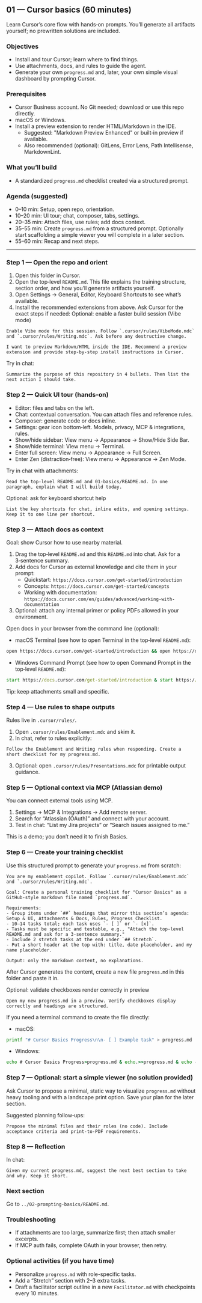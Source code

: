 ## 01 — Cursor basics (60 minutes)

Learn Cursor’s core flow with hands‑on prompts. You’ll generate all artifacts yourself; no prewritten solutions are included.

### Objectives
- Install and tour Cursor; learn where to find things.
- Use attachments, docs, and rules to guide the agent.
- Generate your own `progress.md` and, later, your own simple visual dashboard by prompting Cursor.

### Prerequisites
- Cursor Business account. No Git needed; download or use this repo directly.
- macOS or Windows.
- Install a preview extension to render HTML/Markdown in the IDE.
  - Suggested: "Markdown Preview Enhanced" or built‑in preview if available.
  - Also recommended (optional): GitLens, Error Lens, Path Intellisense, MarkdownLint.

### What you’ll build
- A standardized `progress.md` checklist created via a structured prompt.

### Agenda (suggested)
- 0–10 min: Setup, open repo, orientation.
- 10–20 min: UI tour; chat, composer, tabs, settings.
- 20–35 min: Attach files, use rules; add docs context.
- 35–55 min: Create `progress.md` from a structured prompt. Optionally start scaffolding a simple viewer you will complete in a later section.
- 55–60 min: Recap and next steps.

---

### Step 1 — Open the repo and orient
1. Open this folder in Cursor.
2. Open the top‑level `README.md`. This file explains the training structure, section order, and how you’ll generate artifacts yourself.
3. Open Settings → General, Editor, Keyboard Shortcuts to see what’s available.
4. Install the recommended extensions from above. Ask Cursor for the exact steps if needed:
Optional: enable a faster build session (Vibe mode)
```text
Enable Vibe mode for this session. Follow `.cursor/rules/VibeMode.mdc` and `.cursor/rules/Writing.mdc`. Ask before any destructive change.
```
```text
I want to preview Markdown/HTML inside the IDE. Recommend a preview extension and provide step-by-step install instructions in Cursor.
```

Try in chat:
```text
Summarize the purpose of this repository in 4 bullets. Then list the next action I should take.
```

### Step 2 — Quick UI tour (hands‑on)
- Editor: files and tabs on the left.
- Chat: contextual conversation. You can attach files and reference rules.
- Composer: generate code or docs inline.
- Settings: gear icon bottom‑left. Models, privacy, MCP & integrations, rules.
- Show/hide sidebar: View menu → Appearance → Show/Hide Side Bar.
- Show/hide terminal: View menu → Terminal.
- Enter full screen: View menu → Appearance → Full Screen.
- Enter Zen (distraction‑free): View menu → Appearance → Zen Mode.

Try in chat with attachments:
```text
Read the top‑level README.md and 01-basics/README.md. In one paragraph, explain what I will build today.
```

Optional: ask for keyboard shortcut help
```text
List the key shortcuts for chat, inline edits, and opening settings. Keep it to one line per shortcut.
```

### Step 3 — Attach docs as context
Goal: show Cursor how to use nearby material.

1. Drag the top‑level `README.md` and this `README.md` into chat. Ask for a 3‑sentence summary.
2. Add docs for Cursor as external knowledge and cite them in your prompt:
   - Quickstart: `https://docs.cursor.com/get-started/introduction`
   - Concepts: `https://docs.cursor.com/get-started/concepts`
   - Working with documentation: `https://docs.cursor.com/en/guides/advanced/working-with-documentation`
3. Optional: attach any internal primer or policy PDFs allowed in your environment.

Open docs in your browser from the command line (optional):
- macOS Terminal (see how to open Terminal in the top‑level `README.md`):
```bash
open https://docs.cursor.com/get-started/introduction && open https://docs.cursor.com/get-started/concepts && open https://docs.cursor.com/en/guides/advanced/working-with-documentation
```
- Windows Command Prompt (see how to open Command Prompt in the top‑level `README.md`):
```bat
start https://docs.cursor.com/get-started/introduction & start https://docs.cursor.com/get-started/concepts & start https://docs.cursor.com/en/guides/advanced/working-with-documentation
```

Tip: keep attachments small and specific.

### Step 4 — Use rules to shape outputs
Rules live in `.cursor/rules/`.

1. Open `.cursor/rules/Enablement.mdc` and skim it.
2. In chat, refer to rules explicitly:
```text
Follow the Enablement and Writing rules when responding. Create a short checklist for my progress.md.
```
3. Optional: open `.cursor/rules/Presentations.mdc` for printable output guidance.

### Step 5 — Optional context via MCP (Atlassian demo)
You can connect external tools using MCP.

1. Settings → MCP & Integrations → Add remote server.
2. Search for “Atlassian (OAuth)” and connect with your account.
3. Test in chat: “List my Jira projects” or “Search issues assigned to me.”

This is a demo; you don’t need it to finish Basics.

### Step 6 — Create your training checklist
Use this structured prompt to generate your `progress.md` from scratch:
```text
You are my enablement copilot. Follow `.cursor/rules/Enablement.mdc` and `.cursor/rules/Writing.mdc`.

Goal: Create a personal training checklist for "Cursor Basics" as a GitHub‑style markdown file named `progress.md`.

Requirements:
- Group items under `##` headings that mirror this section’s agenda: Setup & UI, Attachments & Docs, Rules, Progress Checklist.
- 10–14 tasks total; each task uses `- [ ]` or `- [x]`.
- Tasks must be specific and testable, e.g., "Attach the top‑level README.md and ask for a 3‑sentence summary."
- Include 2 stretch tasks at the end under `## Stretch`.
- Put a short header at the top with: title, date placeholder, and my name placeholder.

Output: only the markdown content, no explanations.
```
After Cursor generates the content, create a new file `progress.md` in this folder and paste it in.

Optional: validate checkboxes render correctly in preview
```text
Open my new progress.md in a preview. Verify checkboxes display correctly and headings are structured.
```

If you need a terminal command to create the file directly:
- macOS:
```bash
printf "# Cursor Basics Progress\n\n- [ ] Example task" > progress.md
```
- Windows:
```bat
echo # Cursor Basics Progress>progress.md & echo.>>progress.md & echo - [ ] Example task>>progress.md
```

### Step 7 — Optional: start a simple viewer (no solution provided)
Ask Cursor to propose a minimal, static way to visualize `progress.md` without heavy tooling and with a landscape print option. Save your plan for the later section.

Suggested planning follow‑ups:
```text
Propose the minimal files and their roles (no code). Include acceptance criteria and print-to-PDF requirements.
```

### Step 8 — Reflection
In chat:
```text
Given my current progress.md, suggest the next best section to take and why. Keep it short.
```

### Next section
Go to `../02-prompting-basics/README.md`.

### Troubleshooting
- If attachments are too large, summarize first; then attach smaller excerpts.
- If MCP auth fails, complete OAuth in your browser, then retry.

### Optional activities (if you have time)
- Personalize `progress.md` with role-specific tasks.
- Add a “Stretch” section with 2–3 extra tasks.
- Draft a facilitator script outline in a new `Facilitator.md` with checkpoints every 10 minutes.



